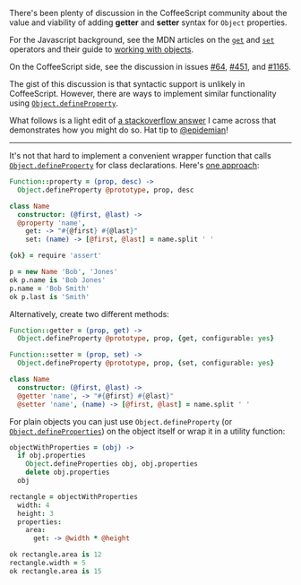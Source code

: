 There's been plenty of discussion in the CoffeeScript community about the value and viability of adding **getter** and **setter** syntax for `Object` properties.  

For the Javascript background, see the MDN articles on the [`get`](https://developer.mozilla.org/en-US/docs/Web/JavaScript/Reference/Operators/get) and [`set`](https://developer.mozilla.org/en-US/docs/Web/JavaScript/Reference/Operators/set) operators and their guide to [working with objects](https://developer.mozilla.org/en-US/docs/Web/JavaScript/Guide/Working_with_Objects).

On the CoffeeScript side, see the discussion in issues [#64](https://github.com/jashkenas/coffee-script/issues/64), [#451](https://github.com/jashkenas/coffee-script/issues/451), and [#1165](https://github.com/jashkenas/coffee-script/issues/1165/).

The gist of this discussion is that syntactic support is unlikely in
CoffeeScript.  However, there are ways to implement similar functionality using
[`Object.defineProperty`](https://developer.mozilla.org/en-US/docs/Web/JavaScript/Reference/Global_Objects/Object/defineProperty).

What follows is a light edit of [a stackoverflow answer](http://stackoverflow.com/a/11592890/546630) I came across that demonstrates how you might do so. Hat tip to
[@epidemian](http://stackoverflow.com/users/581845/epidemian)!

---

It's not that hard to implement a convenient wrapper function that calls [`Object.defineProperty`](https://developer.mozilla.org/en-US/docs/Web/JavaScript/Reference/Global_Objects/Object/defineProperty) for class declarations.  Here's [one approach](https://github.com/jashkenas/coffee-script/issues/451#issuecomment-2404226):

```coffeescript
Function::property = (prop, desc) ->
  Object.defineProperty @prototype, prop, desc

class Name
  constructor: (@first, @last) ->
  @property 'name',
    get: -> "#{@first} #{@last}"
    set: (name) -> [@first, @last] = name.split ' '

{ok} = require 'assert'

p = new Name 'Bob', 'Jones'
ok p.name is 'Bob Jones'
p.name = 'Bob Smith'
ok p.last is 'Smith'
```
Alternatively, create two different methods:

```coffeescript
Function::getter = (prop, get) ->
  Object.defineProperty @prototype, prop, {get, configurable: yes}

Function::setter = (prop, set) ->
  Object.defineProperty @prototype, prop, {set, configurable: yes}

class Name
  constructor: (@first, @last) ->
  @getter 'name', -> "#{@first} #{@last}"
  @setter 'name', (name) -> [@first, @last] = name.split ' '
```
For plain objects you can just use `Object.defineProperty` (or [`Object.defineProperties`](https://developer.mozilla.org/en/JavaScript/Reference/Global_Objects/Object/defineProperties)) on the object itself or wrap it in a utility function:

```coffeescript
objectWithProperties = (obj) ->
  if obj.properties
    Object.defineProperties obj, obj.properties
    delete obj.properties
  obj

rectangle = objectWithProperties
  width: 4
  height: 3
  properties:
    area:
      get: -> @width * @height

ok rectangle.area is 12
rectangle.width = 5
ok rectangle.area is 15
```


